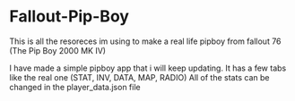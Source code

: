 # Fallout-Pip-Boy

This is all the resoreces im using to make a real life pipboy from fallout 76 (The Pip Boy 2000 MK IV)


I have made a simple pipboy app that i will keep updating.
It has a few tabs like the real one (STAT, INV, DATA, MAP, RADIO)
All of the stats can be changed in  the player_data.json file
